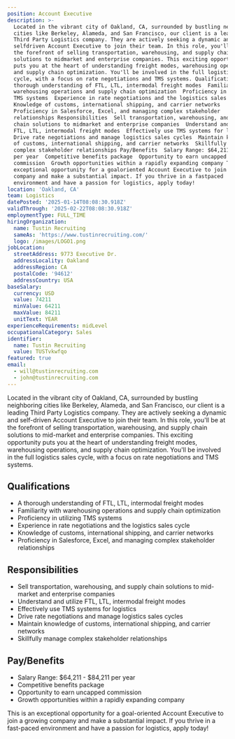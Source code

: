 ```yaml
---
position: Account Executive
description: >-
  Located in the vibrant city of Oakland, CA, surrounded by bustling neighboring
  cities like Berkeley, Alameda, and San Francisco, our client is a leading
  Third Party Logistics company. They are actively seeking a dynamic and
  selfdriven Account Executive to join their team. In this role, you'll be at
  the forefront of selling transportation, warehousing, and supply chain
  solutions to midmarket and enterprise companies. This exciting opportunity
  puts you at the heart of understanding freight modes, warehousing operations,
  and supply chain optimization. You'll be involved in the full logistics sales
  cycle, with a focus on rate negotiations and TMS systems. Qualifications  A
  thorough understanding of FTL, LTL, intermodal freight modes  Familiarity with
  warehousing operations and supply chain optimization  Proficiency in utilizing
  TMS systems  Experience in rate negotiations and the logistics sales cycle 
  Knowledge of customs, international shipping, and carrier networks 
  Proficiency in Salesforce, Excel, and managing complex stakeholder
  relationships Responsibilities  Sell transportation, warehousing, and supply
  chain solutions to midmarket and enterprise companies  Understand and utilize
  FTL, LTL, intermodal freight modes  Effectively use TMS systems for logistics 
  Drive rate negotiations and manage logistics sales cycles  Maintain knowledge
  of customs, international shipping, and carrier networks  Skillfully manage
  complex stakeholder relationships Pay/Benefits  Salary Range: $64,211  $84,211
  per year  Competitive benefits package  Opportunity to earn uncapped
  commission  Growth opportunities within a rapidly expanding company This is an
  exceptional opportunity for a goaloriented Account Executive to join a growing
  company and make a substantial impact. If you thrive in a fastpaced
  environment and have a passion for logistics, apply today!
location: 'Oakland, CA'
team: Logistics
datePosted: '2025-01-14T08:08:30.918Z'
validThrough: '2025-02-22T08:08:30.918Z'
employmentType: FULL_TIME
hiringOrganization:
  name: Tustin Recruiting
  sameAs: 'https://www.tustinrecruiting.com/'
  logo: /images/LOGO1.png
jobLocation:
  streetAddress: 9773 Executive Dr.
  addressLocality: Oakland
  addressRegion: CA
  postalCode: '94612'
  addressCountry: USA
baseSalary:
  currency: USD
  value: 74211
  minValue: 64211
  maxValue: 84211
  unitText: YEAR
experienceRequirements: midLevel
occupationalCategory: Sales
identifier:
  name: Tustin Recruiting
  value: TUSTvkwfqo
featured: true
email:
  - will@tustinrecruiting.com
  - john@tustinrecruiting.com
---
```




Located in the vibrant city of Oakland, CA, surrounded by bustling neighboring cities like Berkeley, Alameda, and San Francisco, our client is a leading Third Party Logistics company. They are actively seeking a dynamic and self-driven Account Executive to join their team. In this role, you'll be at the forefront of selling transportation, warehousing, and supply chain solutions to mid-market and enterprise companies. This exciting opportunity puts you at the heart of understanding freight modes, warehousing operations, and supply chain optimization. You'll be involved in the full logistics sales cycle, with a focus on rate negotiations and TMS systems. 

## Qualifications

- A thorough understanding of FTL, LTL, intermodal freight modes
- Familiarity with warehousing operations and supply chain optimization
- Proficiency in utilizing TMS systems
- Experience in rate negotiations and the logistics sales cycle
- Knowledge of customs, international shipping, and carrier networks
- Proficiency in Salesforce, Excel, and managing complex stakeholder relationships

## Responsibilities

- Sell transportation, warehousing, and supply chain solutions to mid-market and enterprise companies
- Understand and utilize FTL, LTL, intermodal freight modes
- Effectively use TMS systems for logistics
- Drive rate negotiations and manage logistics sales cycles
- Maintain knowledge of customs, international shipping, and carrier networks
- Skillfully manage complex stakeholder relationships

## Pay/Benefits

- Salary Range: $64,211 - $84,211 per year
- Competitive benefits package
- Opportunity to earn uncapped commission
- Growth opportunities within a rapidly expanding company

This is an exceptional opportunity for a goal-oriented Account Executive to join a growing company and make a substantial impact. If you thrive in a fast-paced environment and have a passion for logistics, apply today!
